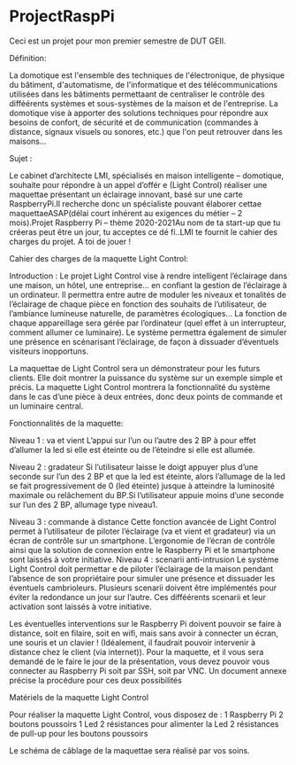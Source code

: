 # ProjectRaspPi

Ceci est un projet pour mon premier semestre de DUT GEII.

Définition:

  La   domotique   est   l'ensemble   des   techniques   de   l'électronique,   de physique   du   bâtiment,   d'automatisme,   de   l'informatique   et   des télécommunications    utilisées    dans    les    bâtiments    permettaant    de centraliser  le  contrôle  des  difféérents  systèmes  et  sous-systèmes  de  la maison  et  de  l'entreprise.  La  domotique  vise  à  apporter  des  solutions techniques  pour  répondre  aux  besoins  de  confort,  de  sécurité  et  de communication (commandes à distance, signaux visuels ou sonores, etc.) que l'on peut retrouver dans les maisons...

Sujet :

  Le   cabinet   d’architecte LMI,   spécialisés   en maison   intelligente   – domotique,  souhaite  pour  répondre  à  un  appel  d’offér  e  (Light  Control) réaliser  une maquettae  présentant  un éclairage  innovant,  basé  sur  une carte RaspberryPi.Il recherche donc un spécialiste pouvant élaborer cettae maquettaeASAP(délai court inhérent au exigences du métier – 2 mois).Projet Raspberry Pi – thème 2020-2021Au nom de ta start-up que tu créeras peut être un jour, tu acceptes ce dé  fi..LMI te fournit le cahier des charges du projet. A toi de jouer  !
  
Cahier des charges de la maquette Light Control:

 Introduction  :
  Le  projet Light  Control  vise  à  rendre  intelligent  l’éclairage  dans  une maison, un hôtel, une entreprise... en confiant la gestion de l’éclairage à un ordinateur.
  Il permettra entre autre de moduler les niveaux et tonalités de l’éclairage de  chaque  pièce  en  fonction  des  souhaits  de  l’utilisateur,  de  l’ambiance lumineuse naturelle, de paramètres écologiques...
  La fonction de chaque appareillage sera gérée par l’ordinateur (quel effet à un interrupteur, comment allumer ce luminaire).
  Le système permettra également de simuler une présence en scénarisant l’éclairage, de façon à dissuader d’éventuels visiteurs inopportuns.
  
  La maquettae  de Light  Control  sera  un  démonstrateur  pour  les  futurs clients.
  Elle  doit  montrer  la  puissance  du  système  sur  un  exemple  simple  et précis.
  La maquette Light Control montrera la fonctionnalité du système dans le cas  d’une  pièce  à  deux  entrées,  donc deux  points  de  commande  et un luminaire central.
  
 Fonctionnalités de la maquette:
 
 Niveau 1  : va et vient
  L’appui sur l’un ou l’autre des 2 BP à pour effet d’allumer la led si elle est éteinte ou de l’éteindre si elle est allumée.
  
 Niveau 2  : gradateur
  Si l’utilisateur laisse le doigt appuyer plus d’une seconde sur l’un des 2  BP et   que   la   led   est   éteinte,   alors   l’allumage   de   la   led   se   fait progressivement  de  0  (led  éteinte)  jusque  à  atteindre  la  luminosité maximale ou relâchement du BP.Si  l’utilisateur appuie moins d’une seconde sur l’un des 2  BP, allumage type niveau1.
  
 Niveau 3  : commande à distance
  Cette fonction avancée  de Light Control permet à l’utilisateur de piloter l’éclairage  (va  et  vient  et  gradateur)  via  un  écran  de  contrôle  sur  un smartphone. L’ergonomie de l’écran de contrôle ainsi que la solution de connexion  entre  le  Raspberry  Pi  et  le  smartphone  sont  laissés  à  votre initiative.
 Niveau 4  : scenarii anti-intrusion
  Le  système Light  Control  doit  permettar  e  de  piloter  l’éclairage  de  la maison pendant l’absence de son propriétaire pour simuler une présence et  dissuader  les  éventuels  cambrioleurs.  Plusieurs  scenarii  doivent  être implémentés pour éviter la redondance un jour sur l’autre. Ces difféérents scenarii et leur activation sont laissés à votre initiative.
  
  Les éventuelles interventions sur le Raspberry Pi doivent pouvoir se faire à distance,  soit  en filaire,  soit  en  wifi, mais sans  avoir  à  connecter  un écran,   une   souris   et   un   clavier  !   (Idéalement,   il   faudrait   pouvoir intervenir à distance chez le client (via internet)).
  Pour  la maquette,  et  il  vous  sera  demandé  de  le faire  le  jour  de  la présentation,  vous  devez  pouvoir  vous  connecter  au  Raspberry  Pi  soit par SSH, soit par VNC.
  Un document annexe précise la procédure pour ces deux possibilités
  
  Matériels de la maquette Light Control
  
  Pour  réaliser  la  maquette Light  Control,  vous disposez de :
    1 Raspberry Pi
    2 boutons poussoirs
    1 Led
    2 résistances pour alimenter la Led
    2 résistances de pull-up pour les boutons poussoirs
    
   Le  schéma  de  câblage  de  la  maquettae  sera  réalisé par vos soins.
  
